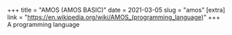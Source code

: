 +++
title = "AMOS (AMOS BASIC)"
date = 2021-03-05
slug = "amos"
[extra]
link = "https://en.wikipedia.org/wiki/AMOS_(programming_language)"
+++
A programming language

